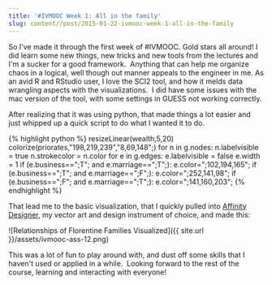 ```yaml
---
title: '#IVMOOC Week 1: All in the family'
slug: content//post/2015-01-22-ivmooc-week-1-all-in-the-family
---
```

So I've made it through the first week of #IVMOOC. Gold stars all around!
I did learn some new things, new tricks and new tools from the lectures and I'm a sucker for a good framework.  Anything that can help me organize chaos in a logical, well though out manner appeals to the engineer in me. As an avid R and RStudio user, I love the SCI2 tool, and how it melds data wrangling aspects with the visualizations.  I did have some issues with the mac version of the tool, with some settings in GUESS not working correctly.

After realizing that it was using python, that made things a lot easier and just whipped up a quick script to do what I wanted it to do.

{% highlight python %}
resizeLinear(wealth,5,20)
colorize(priorates,"198,219,239","8,69,148";)
for n in g.nodes:
    n.labelvisible = true
    n.strokecolor = n.color
for e in g.edges:
    e.labelvisible = false
    e.width = 1
    if (e.business==";T"; and e.marriage==";T";):
        e.color=";102,194,165";
    if (e.business==";T"; and e.marriage==";F";):
        e.color=";252,141,98";
    if (e.business==";F"; and e.marriage==";T";):
        e.color=";141,160,203";
{% endhighlight %}

That lead me to the basic visualization, that I quickly pulled into [Affinity Designer](http://affinity.serif.com/en-gb/), my vector art and design instrument of choice, and made this:

![Relationships of Florentine Families Visualized]({{ site.url }}/assets/ivmooc-ass-12.png)

This was a lot of fun to play around with, and dust off some skills that I haven't used or applied in a while.  Looking forward to the rest of the course, learning and interacting with everyone!
